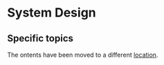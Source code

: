 # System Design
## Specific topics
The ontents have been moved to a different [location](https://github.com/yangshun/tech-interview-handbook/tree/master/experimental/design#specific-topics).
